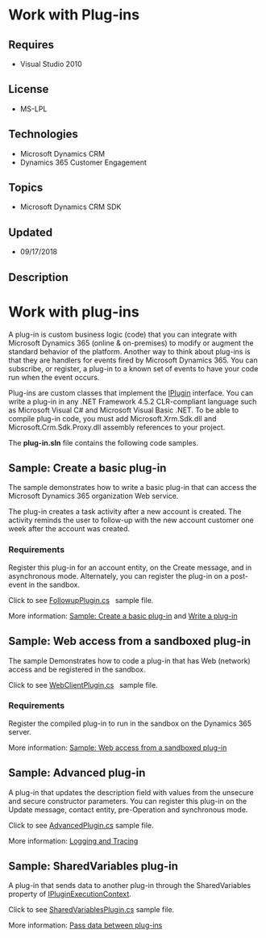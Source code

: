 # Work with Plug-ins
## Requires
- Visual Studio 2010
## License
- MS-LPL
## Technologies
- Microsoft Dynamics CRM
- Dynamics 365 Customer Engagement
## Topics
- Microsoft Dynamics CRM SDK
## Updated
- 09/17/2018
## Description

<h1>Work with plug-ins</h1>
<p>A plug-in is custom business logic (code) that you can integrate with Microsoft Dynamics 365 (online &amp; on-premises) to modify or augment the standard behavior of the platform. Another way to think about plug-ins is that they are handlers for events fired
 by Microsoft Dynamics 365. You can subscribe, or register, a plug-in to a known set of events to have your code run when the event occurs.<strong>&nbsp;</strong><em>&nbsp;</em></p>
<p>Plug-ins are custom classes that implement the <a href="https://docs.microsoft.com/en-us/dotnet/api/microsoft.xrm.sdk.iplugin?view=dynamics-general-ce-9">
IPlugin</a> interface. You can write a plug-in in any .NET Framework 4.5.2 CLR-compliant language such as Microsoft Visual C# and Microsoft Visual Basic .NET. To be able to compile plug-in code, you must add Microsoft.Xrm.Sdk.dll and Microsoft.Crm.Sdk.Proxy.dll
 assembly references to your project.</p>
<p>The <strong>plug-in.sln</strong> file contains the following code samples.</p>
<h2><span>Sample: Create a basic plug-in</span></h2>
<p>The sample demonstrates how to write a basic plug-in that can access the Microsoft Dynamics 365 organization Web service.</p>
<p>The plug-in creates a task activity after a new account is created. The activity reminds the user to follow-up with the new account customer one week after the account was created.</p>
<h3 id="requirements">Requirements</h3>
<p class="lf-text-block x_x_x_x_x_x_x_x_x_lf-block">Register this plug-in for an account entity, on the Create message, and in asynchronous mode. Alternately, you can register the plug-in on a post-event in the sandbox.</p>
<p class="lf-text-block x_x_x_x_x_x_x_x_x_lf-block">Click to see&nbsp;<a href="https://code.msdn.microsoft.com/Sample-Create-a-basic-plug-64d86ade/sourcecode?fileId=182866&pathId=2098651455">FollowupPlugin.cs</a><strong>&nbsp;</strong><em>&nbsp;</em> sample
 file.<strong>&nbsp;</strong><em>&nbsp;</em></p>
<p>More information:&nbsp;<a href="https://docs.microsoft.com/en-us/dynamics365/customer-engagement/developer/sample-create-basic-plugin">Sample: Create a basic plug-in</a> and
<a class="selected" tabindex="0" href="https://docs.microsoft.com/en-us/dynamics365/customer-engagement/developer/write-plugin">
Write a plug-in</a> <strong>&nbsp;</strong><em>&nbsp;</em></p>
<h2><span>Sample: Web access from a sandboxed plug-in</span></h2>
<p>The sample Demonstrates how to code a plug-in that has Web (network) access and be registered in the sandbox.</p>
<p>Click to see&nbsp;<a href="https://code.msdn.microsoft.com/Sample-Create-a-basic-plug-64d86ade/sourcecode?fileId=182866&pathId=981980527">WebClientPlugin.cs</a><strong>&nbsp;</strong><em>&nbsp;</em> sample file.</p>
<h3 id="requirements">Requirements</h3>
<p class="lf-text-block x_x_x_x_x_x_x_x_x_lf-block">Register the compiled plug-in to run in the sandbox on the Dynamics 365 server.
<strong></strong><em></em></p>
<p>More information: <a href="https://docs.microsoft.com/en-us/dynamics365/customer-engagement/developer/sample-web-access-sandboxed-plugin">
Sample: Web access from a sandboxed plug-in</a></p>
<h2>Sample: Advanced plug-in&nbsp;</h2>
<p>A plug-in that updates the description field with values from the unsecure and secure constructor parameters. You can register this plug-in on the Update message, contact entity, pre-Operation and synchronous mode.</p>
<p>Click to see <a href="https://code.msdn.microsoft.com/Sample-Create-a-basic-plug-64d86ade/sourcecode?fileId=182866&pathId=925933620">
AdvancedPlugin.cs</a> sample file.<strong></strong><em></em></p>
<p>More information: <a href="https://docs.microsoft.com/en-us/dynamics365/customer-engagement/developer/debug-plugin#logging-and-tracing">
Logging and Tracing</a></p>
<h2>Sample: SharedVariables plug-in</h2>
<p>A plug-in that sends data to another plug-in through the SharedVariables<span class="hljs-comment"> property of
<a href="https://docs.microsoft.com/en-us/dotnet/api/microsoft.xrm.sdk.ipluginexecutioncontext">
IPluginExecutionContext</a>.</span></p>
<p><span class="hljs-comment">Click to see <a href="https://code.msdn.microsoft.com/Sample-Create-a-basic-plug-64d86ade/sourcecode?fileId=182866&pathId=770776645">
SharedVariablesPlugin.cs</a> sample file.<strong></strong><em></em><br>
</span></p>
<p><span class="hljs-comment">More information: <a href="https://docs.microsoft.com/en-us/dynamics365/customer-engagement/developer/pass-data-between-plug-ins">
Pass data between plug-ins</a>&nbsp;</span></p>
<p><span class="hljs-comment"><a href="https://docs.microsoft.com/en-us/dynamics365/customer-engagement/developer/pass-data-between-plug-ins"></a><br>
</span></p>

